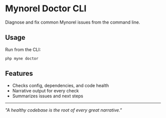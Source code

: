 
# Mynorel Doctor CLI

Diagnose and fix common Mynorel issues from the command line.

## Usage

Run from the CLI:
```
php myne doctor
```

## Features
- Checks config, dependencies, and code health
- Narrative output for every check
- Summarizes issues and next steps

---
*"A healthy codebase is the root of every great narrative."*
